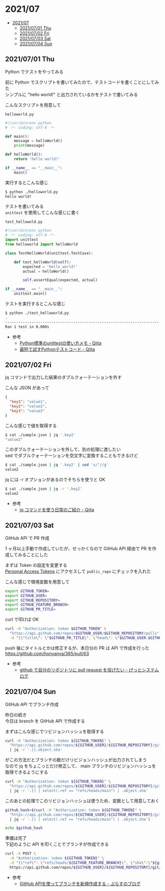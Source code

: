 # 2021/07

<!-- TOC -->

- [2021/07](#202107)
    - [2021/07/01 Thu](#20210701-thu)
    - [2021/07/02 Fri](#20210702-fri)
    - [2021/07/03 Sat](#20210703-sat)
    - [2021/07/04 Sun](#20210704-sun)

<!-- /TOC -->


## 2021/07/01 Thu

Python でテストをやってみる  

前に Python でスクリプトを書いてみたので、テストコードを書くことにしてみた  
シンプルに "hello world!" と出力されているかをテストで書いてみる  

こんなスクリプトを用意して  

`helloworld.py`

```py
#!/usr/bin/env python
# -*- coding: utf-8 -*-

def main():
    message = helloWorld()
    print(message)

def helloWorld():
    return 'hello world!'

if __name__ == "__main__":
    main()
```

実行するとこんな感じ  

```sh
$ python ./helloworld.py
hello world!
```

テストを書いてみる  
`unittest` を使用してこんな感じに書く  

`test_hellowold.py`

```py
#!/usr/bin/env python
# -*- coding: utf-8 -*-
import unittest
from helloworld import helloWorld

class TestHelloWorld(unittest.TestCase):

    def test_helloWorld(self):
        expected = 'hello world!'
        actual = helloWorld()

        self.assertEqual(expected, actual)

if __name__ == "__main__":
    unittest.main()
```

テストを実行するとこんな感じ  

```sh
$ python ./test_helloworld.py 
.
----------------------------------------------------------------------
Ran 1 test in 0.000s
```

- 参考
  - [Python標準のunittestの使い方メモ - Qiita](https://qiita.com/aomidro/items/3e3449fde924893f18ca)
  - [最短で試すPythonテストコード - Qiita](https://qiita.com/phorizon20/items/acb929772aaae4f52101)


## 2021/07/02 Fri

jq コマンドで出力した結果のダブルクォーテーションを外す  

こんな JSON があって  

```json
{
  "key1": "value1",
  "key2": "value2",
  "key3": "value3"
}
```

こんな感じで値を取得する  

```sh
$ cat ./sample.json | jq '.key2'
"value2"
```

このダブルクォーテーションを外して、別の処理に渡したい  
sed でダブルクォーテーションを空文字に変換することもできるけど  

```sh
$ cat ./sample.json | jq '.key2' | sed 's/"//g'
value2
```

jq には -r オプションがあるのでそちらを使うと OK  

```sh
$ cat ./sample.json | jq -r '.key2'
value2
```

- 参考
  - [jq コマンドを使う日常のご紹介 - Qiita](https://qiita.com/takeshinoda@github/items/2dec7a72930ec1f658af)


## 2021/07/03 Sat

GitHub API で PR 作成  

1 ヶ月以上手動で作成していたが、せっかくなので GitHub API 経由で PR を作成してみることにした  

まずは Token の設定を変更する  
[Personal Access Tokens](https://github.com/settings/tokens) にアクセスして `public_repo` にチェックを入れた  

こんな感じで環境変数を用意して  

```sh
export GITHUB_TOKEN=
export GITHUB_USER=
export GITHUB_REPOSITORY=
export GITHUB_FEATURE_BRANCH=
export GITHUB_PR_TITLE=
```

curl で叩けば OK  

```sh
curl -H "Authorization: token $GITHUB_TOKEN" \
  "https://api.github.com/repos/$GITHUB_USER/$GITHUB_REPOSITORY/pulls" \
  -d "{\"title\": \"$GITHUB_PR_TITLE\", \"head\": \"$GITHUB_USER:$GITHUB_FEATURE_BRANCH\", \"base\": \"main\"}"
```

push 後にタイトルとかは修正するが、本日分の PR は API で作成を行った  
https://github.com/honyanya/365/pull/63  

- 参考
  - [github で自分のリポジトリに pull request を投げたい - げっとシステムログ](https://www.getto.systems/entry/2016/04/20/192727)


## 2021/07/04 Sun

GitHub API でブランチ作成  

昨日の続き  
今日は branch を GitHub API で作成する  

まずはこんな感じでリビジョンハッシュを取得する  

```sh
curl -H "Authorization: token ${GITHUB_TOKEN}" \
  "https://api.github.com/repos/${GITHUB_USER}/${GITHUB_REPOSITORY}/git/refs/heads/${BASE_BRANCH}" -s \
  | jq -r '.[].object.sha'
```

がこの方法だとブランチの数だけリビジョンハッシュが出力されてしまう  
なので jq をちょこっとだけ修正して、 main ブランチのリビジョンハッシュを取得できるようにする  

```sh
curl -H "Authorization: token ${GITHUB_TOKEN}" \
  "https://api.github.com/repos/${GITHUB_USER}/${GITHUB_REPOSITORY}/git/refs/heads/${BASE_BRANCH}" -s \
  | jq -r '.[] | select(.ref == "refs/heads/main") | .object.sha'
```

このあとの処理でこのリビジョンハッシュは使うため、変数として用意しておく  

```sh
github_hash=$(curl -H "Authorization: token ${GITHUB_TOKEN}" \
  "https://api.github.com/repos/${GITHUB_USER}/${GITHUB_REPOSITORY}/git/refs/heads/${BASE_BRANCH}" -s \
  | jq -r '.[] | select(.ref == "refs/heads/main") | .object.sha')

echo $github_hash
```

準備は完了  
下記のように API を叩くことでブランチが作成できる

```sh
curl -X POST \
  -H "Authorization: token ${GITHUB_TOKEN}" \
  -d "{\"ref\": \"refs/heads/${GITHUB_FEATURE_BRANCH}\", \"sha\":\"${github_hash}\"}" \
  https://api.github.com/repos/${GITHUB_USER}/${GITHUB_REPOSITORY}/git/refs
```

- 参考
  - [GitHub APIを使ってブランチを新規作成する - ぷらすのブログ](https://blog.p1ass.com/posts/create-branch-using-github-api/)

